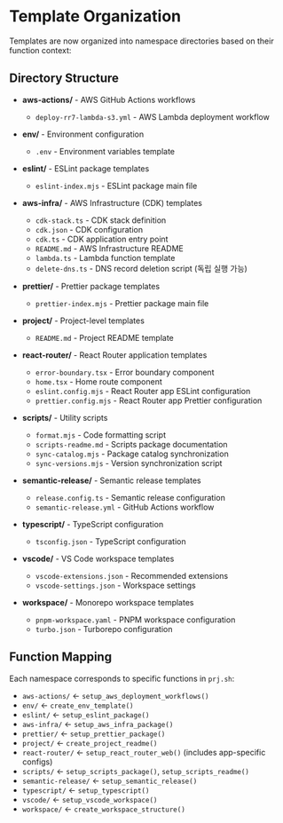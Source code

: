 # Template Organization

Templates are now organized into namespace directories based on their function context:

## Directory Structure

- **aws-actions/** - AWS GitHub Actions workflows
  - `deploy-rr7-lambda-s3.yml` - AWS Lambda deployment workflow

- **env/** - Environment configuration
  - `.env` - Environment variables template

- **eslint/** - ESLint package templates
  - `eslint-index.mjs` - ESLint package main file

- **aws-infra/** - AWS Infrastructure (CDK) templates
  - `cdk-stack.ts` - CDK stack definition
  - `cdk.json` - CDK configuration
  - `cdk.ts` - CDK application entry point
  - `README.md` - AWS Infrastructure README
  - `lambda.ts` - Lambda function template
  - `delete-dns.ts` - DNS record deletion script (독립 실행 가능)

- **prettier/** - Prettier package templates
  - `prettier-index.mjs` - Prettier package main file

- **project/** - Project-level templates
  - `README.md` - Project README template

- **react-router/** - React Router application templates
  - `error-boundary.tsx` - Error boundary component
  - `home.tsx` - Home route component
  - `eslint.config.mjs` - React Router app ESLint configuration
  - `prettier.config.mjs` - React Router app Prettier configuration

- **scripts/** - Utility scripts
  - `format.mjs` - Code formatting script
  - `scripts-readme.md` - Scripts package documentation
  - `sync-catalog.mjs` - Package catalog synchronization
  - `sync-versions.mjs` - Version synchronization script

- **semantic-release/** - Semantic release templates
  - `release.config.ts` - Semantic release configuration
  - `semantic-release.yml` - GitHub Actions workflow

- **typescript/** - TypeScript configuration
  - `tsconfig.json` - TypeScript configuration

- **vscode/** - VS Code workspace templates
  - `vscode-extensions.json` - Recommended extensions
  - `vscode-settings.json` - Workspace settings

- **workspace/** - Monorepo workspace templates
  - `pnpm-workspace.yaml` - PNPM workspace configuration
  - `turbo.json` - Turborepo configuration

## Function Mapping

Each namespace corresponds to specific functions in `prj.sh`:

- `aws-actions/` ← `setup_aws_deployment_workflows()`
- `env/` ← `create_env_template()`
- `eslint/` ← `setup_eslint_package()`
- `aws-infra/` ← `setup_aws_infra_package()`
- `prettier/` ← `setup_prettier_package()`
- `project/` ← `create_project_readme()`
- `react-router/` ← `setup_react_router_web()` (includes app-specific configs)
- `scripts/` ← `setup_scripts_package()`, `setup_scripts_readme()`
- `semantic-release/` ← `setup_semantic_release()`
- `typescript/` ← `setup_typescript()`
- `vscode/` ← `setup_vscode_workspace()`
- `workspace/` ← `create_workspace_structure()`